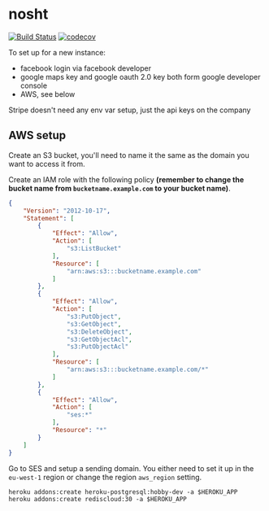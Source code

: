 nosht
========

[![Build Status](https://travis-ci.com/samuelcolvin/nosht.svg?branch=master)](https://travis-ci.com/samuelcolvin/nosht)
[![codecov](https://codecov.io/gh/samuelcolvin/nosht/branch/master/graph/badge.svg)](https://codecov.io/gh/samuelcolvin/nosht)


To set up for a new instance:
* facebook login via facebook developer
* google maps key and google oauth 2.0 key both form google developer console
* AWS, see below

Stripe doesn't need any env var setup, just the api keys on the company


## AWS setup

Create an S3 bucket, you'll need to name it the same as the domain you want to access it from.

Create an IAM role with the following policy 
**(remember to change the bucket name from `bucketname.example.com` to your bucket name)**.

```json
{
    "Version": "2012-10-17",
    "Statement": [
        {
            "Effect": "Allow",
            "Action": [
                "s3:ListBucket"
            ],
            "Resource": [
                "arn:aws:s3:::bucketname.example.com"
            ]
        },
        {
            "Effect": "Allow",
            "Action": [
                "s3:PutObject",
                "s3:GetObject",
                "s3:DeleteObject",
                "s3:GetObjectAcl",
                "s3:PutObjectAcl"
            ],
            "Resource": [
                "arn:aws:s3:::bucketname.example.com/*"
            ]
        },
        {
            "Effect": "Allow",
            "Action": [
                "ses:*"
            ],
            "Resource": "*"
        }
    ]
}
```

Go to SES and setup a sending domain. You either need to set it up in the `eu-west-1` region
or change the region `aws_region` setting.


    heroku addons:create heroku-postgresql:hobby-dev -a $HEROKU_APP
    heroku addons:create rediscloud:30 -a $HEROKU_APP
